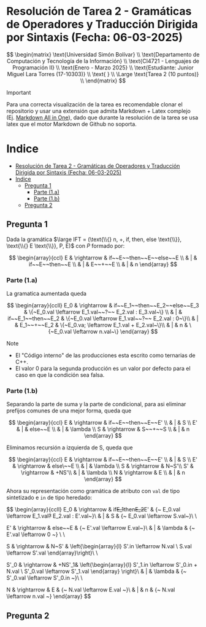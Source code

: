 # Resolución de Tarea 2 - Gramáticas de Operadores y Traducción Dirigida por Sintaxis (Fecha: 06-03-2025)

$$
\begin{matrix}
\text{Universidad Simón Bolívar} \\
\text{Departamento de Computación y Tecnología de la Información} \\
\text{CI4721 - Lenguajes de Programación II} \\
\text{Enero - Marzo 2025} \\
\text{Estudiante: Junior Miguel Lara Torres (17-10303)} \\
\text{ } \\
\Large \text{Tarea 2 (10 puntos)} \\
\end{matrix}
$$

>[!IMPORTANT]
> Para una correcta visualización de la tarea es recomendable clonar el repositorio y usar una extensión que admita Markdown + Latex complejo (Ej. [Markdown All in One](https://marketplace.visualstudio.com/items?itemName=yzhang.markdown-all-in-one)), dado que durante la resolución de la tarea se usa latex que el motor Markdown de Github no soporta.

# Indice
- [Resolución de Tarea 2 - Gramáticas de Operadores y Traducción Dirigida por Sintaxis (Fecha: 06-03-2025)](#resolución-de-tarea-2---gramáticas-de-operadores-y-traducción-dirigida-por-sintaxis-fecha-06-03-2025)
- [Indice](#indice)
	- [Pregunta 1](#pregunta-1)
		- [Parte (1.a)](#parte-1a)
		- [Parte (1.b)](#parte-1b)
	- [Pregunta 2](#pregunta-2)


## Pregunta 1
Dada la gramática $\large IFT = (\text{\\{} n, +, if, then, else \text{\\}}, \text{\\{} E \text{\\}}, P, E)$ con $P$ formado por:

$$
\begin{array}{ccl}
E & \rightarrow & if~~E~~then~~E~~else~~E \\
  &  |  & if~~E~~then~~E \\
  &  |  & E~~+~~E \\
  &  |  & n 
\end{array}
$$

### Parte (1.a)

La gramatica aumentada queda

$$
\begin{array}{ccll}
E_0 & \rightarrow & if~~E_1~~then~~E_2~~else~~E_3 & \{~E_0.val \leftarrow E_1.val~~?~~ E_2.val : E_3.val~\} \\
  &  |  & if~~E_1~~then~~E_2 & \{~E_0.val \leftarrow E_1.val~~?~~ E_2.val : 0~\}\\
  &  |  & E_1~~+~~E_2 & \{~E_0.va; \leftarrow E_1.val + E_2.val~\}\\
  &  |  & n & \{~E_0.val \leftarrow n.val~\}
\end{array}
$$

>[!NOTE]
> * El "Código interno" de las producciones esta escrito como ternarias de C++.
> * El valor 0 para la segunda producción es un valor por defecto para el caso en que la condición sea falsa.

### Parte (1.b)

Separando la parte de suma y la parte de condicional, para asi
eliminar prefijos comunes de una mejor forma, queda que

$$
\begin{array}{ccl}
E  & \rightarrow & if~~E~~then~~E~~E' \\
   &  |  & S \\
E' &  |  & else~~E \\
   &  |  & \lambda \\
S  &  \rightarrow & S~~+~~S \\
   &  |  & n 
\end{array}
$$

Eliminamos recursión a izquierda de S, queda que

$$
\begin{array}{ccl}
E  & \rightarrow & if~~E~~then~~E~~E' \\
   &  |  & S \\
E' & \rightarrow & else\~~E \\
   &  |  & \lambda \\
S  & \rightarrow & N~S'\\
S' & \rightarrow & +NS'\\
   &  |  & \lambda \\
N  & \rightarrow & E \\
   &  |  & n
\end{array}
$$

Ahora su representación como gramática de atributo con
`val` de tipo sintetizado e `in` de tipo heredado:

$$
\begin{array}{ccll}
E_0 & \rightarrow & if~~E_1~~then~~E_2~~E' & \{~ E_0.val \leftarrow E_1.val~~?~~ E_2.val : E'.val~\}\\
   &  |  & S & \{~ E_0.val \leftarrow S.val~\}\\ \\

E' & \rightarrow & else~~E & \{~ E'.val \leftarrow E.val~\}\\
   &  |  & \lambda & \{~ E'.val \leftarrow 0 ~\} \\ \\

S  & \rightarrow & N~S' & \left\{\begin{array}{l} S'.in \leftarrow N.val \\ S.val \leftarrow S'.val \end{array}\right\}\\ \\

S'_0 & \rightarrow & +NS'_1& \left\{\begin{array}{l} S'_1.in \leftarrow S'_0.in + N.val \\ S'_0.val \leftarrow S'_1.val \end{array} \right\}\\
   &  |  & \lambda & \{~ S'_0.val \leftarrow S'_0.in ~\}\\ \\

N  & \rightarrow & E & \{~ N.val \leftarrow E.val ~\}\\
   &  |  & n & \{~ N.val \leftarrow n.val ~\}
\end{array}
$$

## Pregunta 2



